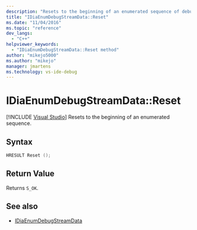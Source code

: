 ```yaml
---
description: "Resets to the beginning of an enumerated sequence of debug data streams."
title: "IDiaEnumDebugStreamData::Reset"
ms.date: "11/04/2016"
ms.topic: "reference"
dev_langs:
  - "C++"
helpviewer_keywords:
  - "IDiaEnumDebugStreamData::Reset method"
author: "mikejo5000"
ms.author: "mikejo"
manager: jmartens
ms.technology: vs-ide-debug
---
```

# IDiaEnumDebugStreamData::Reset

 [!INCLUDE [Visual Studio](~/includes/applies-to-version/vs-windows-only.md)]
Resets to the beginning of an enumerated sequence.

## Syntax

```C++
HRESULT Reset ();
```

## Return Value
 Returns `S_OK`.

## See also
- [IDiaEnumDebugStreamData](../../debugger/debug-interface-access/idiaenumdebugstreamdata.md)
